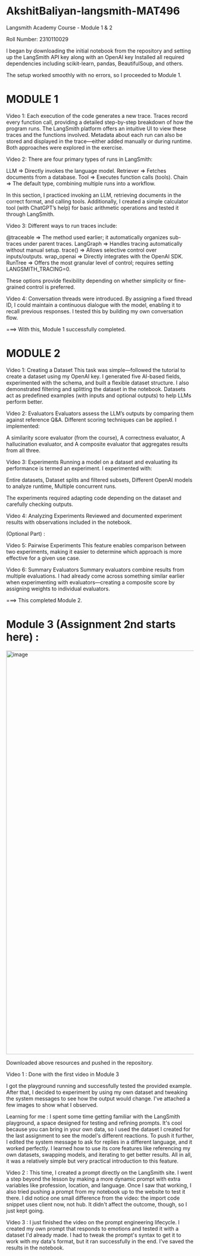 # AkshitBaliyan-langsmith-MAT496
Langsmith Academy Course - Module 1 & 2

Roll Number: 2310110029

I began by downloading the initial notebook from the repository and setting up the LangSmith API key along with an OpenAI key
Installed all required dependencies including scikit-learn, pandas, BeautifulSoup, and others.

The setup worked smoothly with no errors, so I proceeded to Module 1.


# MODULE 1

Video 1:
Each execution of the code generates a new trace. Traces record every function call, providing a detailed step-by-step breakdown of how the program runs. The LangSmith platform offers an intuitive UI to view these traces and the functions involved. Metadata about each run can also be stored and displayed in the trace—either added manually or during runtime. Both approaches were explored in the exercise.


Video 2:
There are four primary types of runs in LangSmith:

LLM => Directly invokes the language model.
Retriever => Fetches documents from a database.
Tool => Executes function calls (tools).
Chain => The default type, combining multiple runs into a workflow.

In this section, I practiced invoking an LLM, retrieving documents in the correct format, and calling tools. Additionally, I created a simple calculator tool (with ChatGPT’s help) for basic arithmetic operations and tested it through LangSmith.


Video 3:
Different ways to run traces include:

@traceable => The method used earlier; it automatically organizes sub-traces under parent traces.
LangGraph => Handles tracing automatically without manual setup.
trace() => Allows selective control over inputs/outputs.
wrap_openai => Directly integrates with the OpenAI SDK.
RunTree => Offers the most granular level of control; requires setting LANGSMITH_TRACING=0.

These options provide flexibility depending on whether simplicity or fine-grained control is preferred.


Video 4:
Conversation threads were introduced. By assigning a fixed thread ID, I could maintain a continuous dialogue with the model, enabling it to recall previous responses. I tested this by building my own conversation flow.

===>  With this, Module 1 successfully completed.


# MODULE 2

Video 1: Creating a Dataset
This task was simple—followed the tutorial to create a dataset using my OpenAI key. I generated five AI-based fields, experimented with the schema, and built a flexible dataset structure. I also demonstrated filtering and splitting the dataset in the notebook.
Datasets act as predefined examples (with inputs and optional outputs) to help LLMs perform better.


Video 2: Evaluators
Evaluators assess the LLM’s outputs by comparing them against reference Q&A. Different scoring techniques can be applied. I implemented:

A similarity score evaluator (from the course),
A correctness evaluator,
A hallucination evaluator, and
A composite evaluator that aggregates results from all three.


Video 3: Experiments
Running a model on a dataset and evaluating its performance is termed an experiment. I experimented with:

Entire datasets,
Dataset splits and filtered subsets,
Different OpenAI models to analyze runtime,
Multiple concurrent runs.

The experiments required adapting code depending on the dataset and carefully checking outputs.


Video 4: Analyzing Experiments
Reviewed and documented experiment results with observations included in the notebook.


(Optional Part) : 

Video 5: Pairwise Experiments
This feature enables comparison between two experiments, making it easier to determine which approach is more effective for a given use case.


Video 6: Summary Evaluators
Summary evaluators combine results from multiple evaluations. I had already come across something similar earlier when experimenting with evaluators—creating a composite score by assigning weights to individual evaluators.


===>  This completed Module 2.


# Module 3  (Assignment 2nd starts here) : 

<img width="1920" height="1080" alt="image" src="https://github.com/user-attachments/assets/1305ba49-b671-41f1-bd33-d7773251b968" />

Downloaded above resources and pushed in the repository.

Video 1 : Done with the first video in Module 3

I got the playground running and successfully tested the provided example. After that, I decided to experiment by using my own dataset and tweaking the system messages to see how the output would change. I've attached a few images to show what I observed.

Learning for me : I spent some time getting familiar with the LangSmith playground, a space designed for testing and refining prompts. It's cool because you can bring in your own data, so I used the dataset I created for the last assignment to see the model's different reactions.
To push it further, I edited the system message to ask for replies in a different language, and it worked perfectly.
I learned how to use its core features like referencing my own datasets, swapping models, and iterating to get better results. All in all, it was a relatively simple but very practical introduction to this feature.


Video 2 : 
This time, I created a prompt directly on the LangSmith site. I went a step beyond the lesson by making a more dynamic prompt with extra variables like profession, location, and language. Once I saw that working, I also tried pushing a prompt from my notebook up to the website to test it there. I did notice one small difference from the video: the import code snippet uses client now, not hub. It didn't affect the outcome, though, so I just kept going.

Video 3 :
I just finished the video on the prompt engineering lifecycle. I created my own prompt that responds to emotions and tested it with a dataset I'd already made. I had to tweak the prompt's syntax to get it to work with my data's format, but it ran successfully in the end. I've saved the results in the notebook.
